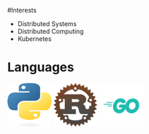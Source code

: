 #Interests
 - Distributed Systems
 - Distributed Computing
 - Kubernetes

# Languages
<img src="images/python.png" alt="python_logo" width="100" height="100"/>
<img src="images/rust.png" alt="rustlang_logo" width="100" height="100"/>
<img src="images/go.png" alt="golang_logo" width="100" height="100"/>
